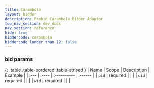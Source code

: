```yaml
---
title: Carambola
layout: bidder
description: Prebid Carambola Bidder Adaptor
top_nav_section: dev_docs
nav_section: reference
hide: true
biddercode: carambola
biddercode_longer_than_12: false
---
```


### bid params

{: .table .table-bordered .table-striped }
| Name | Scope | Description | Example |
| :--- | :---- | :---------- | :------ |
| `pid` | required |  |  |
| `did` | required |  |  |
| `wid` | required |  |  |